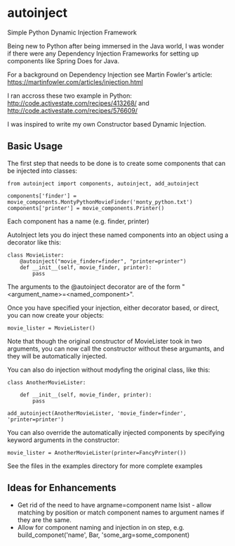 # autoinject

Simple Python Dynamic Injection Framework

Being new to Python after being immersed in the Java world, I was wonder if there were any Dependency Injection Frameworks for setting up components like Spring Does for Java.

For a background on Dependency Injection see Martin Fowler's article: https://martinfowler.com/articles/injection.html

I ran accross these two example in Python: http://code.activestate.com/recipes/413268/ and http://code.activestate.com/recipes/576609/

I was inspired to write my own Constructor based Dynamic Injection.

## Basic Usage

The first step that needs to be done is to create some components that can be injected into classes:

    from autoinject import components, autoinject, add_autoinject
        
    components['finder'] = movie_components.MontyPythonMovieFinder('monty_python.txt')
    components['printer'] = movie_components.Printer()

Each component has a name (e.g. finder, printer)

AutoInject lets you do inject these named components into an object using a decorator like this:
      
    class MovieLister:
        @autoinject("movie_finder=finder", "printer=printer")
        def __init__(self, movie_finder, printer):
            pass
     
The arguments to the @autoinject decorator are of the form "<argument_name>=<named_component>".

Once you have specified your injection, either decorator based, or direct, you can now create your objects:

    movie_lister = MovieLister()
    
Note that though the original constructor of MovieLister took in two arguments, you can now call the constructor without these argumants, and they will be automatically injected.

You can also do injection without modyfing the original class, like this:

    class AnotherMovieLister:
        
        def __init__(self, movie_finder, printer):
            pass
     
    add_autoinject(AnotherMovieLister, 'movie_finder=finder', 'printer=printer')   


You can also override the automatically injected components by specifying keyword arguments in the constructor:

    movie_lister = AnotherMovieLister(printer=FancyPrinter())

See the files in the examples directory for more complete examples

## Ideas for Enhancements
- Get rid of the need to have argname=component name lsist - allow matching by position or match component names to argument names if they are the same.
- Allow for component naming and injection in on step, e.g. build_componet('name', Bar, 'some_arg=some_component) 
